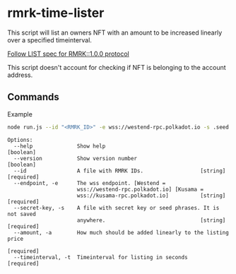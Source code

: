 # rmrk-time-lister

This script will list an owners NFT with an amount to be increased linearly over a specified timeinterval.

[Follow LIST spec for RMRK::1.0.0 protocol](https://github.com/rmrk-team/rmrk-spec/blob/master/standards/rmrk1.0.0/interactions/list.md)

This script doesn't account for checking if NFT is belonging to the account address.

## Commands

Example

```sh
node run.js --id "<RMRK_ID>" -e wss://westend-rpc.polkadot.io -s .seed -a 0.1 -t 7
```

```text
Options:
  --help              Show help                                        [boolean]
  --version           Show version number                              [boolean]
  --id                A file with RMRK IDs.                  [string] [required]
  --endpoint, -e      The wss endpoint. [Westend =
                      wss://westend-rpc.polkadot.io] [Kusama =
                      wss://kusama-rpc.polkadot.io]          [string] [required]
  --secret-key, -s    A file with secret key or seed phrases. It is not saved
                      anywhere.                              [string] [required]
  --amount, -a        How much should be added linearly to the listing price
                                                                      [required]
  --timeinterval, -t  Timeinterval for listing in seconds             [required]
```
